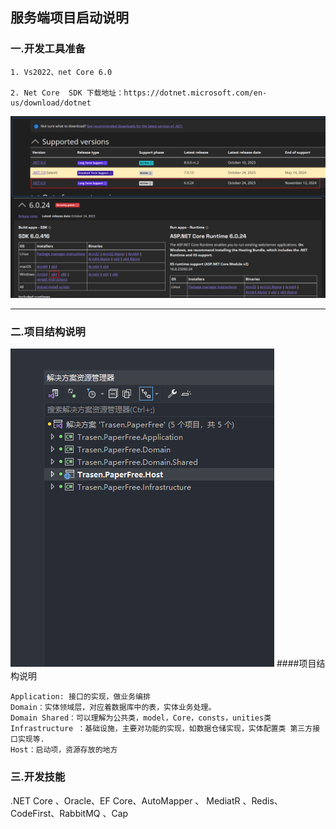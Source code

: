 ## 服务端项目启动说明

### 一.开发工具准备

 ```
 1. Vs2022、net Core 6.0

 2. Net Core  SDK 下载地址：https://dotnet.microsoft.com/en-us/download/dotnet
```
 ![](Image/SDK安装图解.png)

--------------------------------------------------------------------------------


### 二.项目结构说明
![](Image/服务端项目结构.png)
####项目结构说明
```
Application: 接口的实现，做业务编排
Domain：实体领域层，对应着数据库中的表，实体业务处理。
Domain Shared：可以理解为公共类，model，Core，consts，unities类
Infrastructure ：基础设施，主要对功能的实现，如数据仓储实现，实体配置类 第三方接口实现等.
Host：启动项，资源存放的地方
```



### 三.开发技能
.NET Core 、Oracle、EF Core、AutoMapper 、 MediatR 、Redis、CodeFirst、RabbitMQ 、Cap